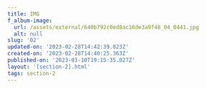 ```yaml
---
title: IMG
f_album-image:
  url: /assets/external/640b792c0ed8ac16de3a9f48_04_0441.jpg
  alt: null
slug: '02'
updated-on: '2023-02-28T14:42:39.823Z'
created-on: '2023-02-28T14:40:25.363Z'
published-on: '2023-03-10T19:15:35.027Z'
layout: '[section-2].html'
tags: section-2
---
```



